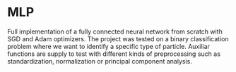 # MLP

Full implementation of a fully connected neural network from scratch with SGD and Adam optimizers. The project was tested on a binary classification problem where we want to identify a specific type of particle. Auxiliar functions are supply to test with different kinds of preprocessing such as standardization, normalization or principal component analysis.  
